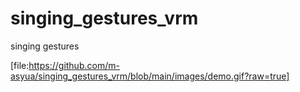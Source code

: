# singing_gestures_vrm
singing gestures


[file:https://github.com/m-asyua/singing_gestures_vrm/blob/main/images/demo.gif?raw=true]
